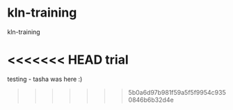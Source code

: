 # kln-training
kln-training

<<<<<<< HEAD
trial
=======
testing - tasha was here :)
>>>>>>> 5b0a6d97b981f59a5f5f9954c9350846b6b32d4e
